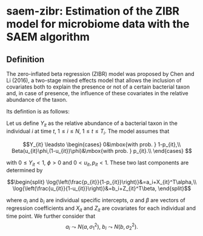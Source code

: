# saem-zibr: Estimation of the ZIBR model for microbiome data with the SAEM algorithm

## Definition

The zero-inflated beta regression (ZIBR) model was proposed by Chen and Li (2016), a two-stage mixed effects model that allows the inclusion of covariates both to
explain the presence or not of a certain bacterial taxon and, in case of presence, the influence of these covariates in the relative abundance of the taxon.

Its defintion is as follows: 

Let us define $Y_{it}$ as the relative abundance of a bacterial taxon in the individual $i$ at time $t$, $1\leq i\leq N$, $1\leq t\leq T_i$. The model assumes that
```math
Y_{it} \leadsto
    \begin{cases}
    0&\mbox{with prob. } 1-p_{it},\\
    Beta(u_{it}\phi,(1-u_{it})\phi)&\mbox{with prob. } p_{it}.\\
    \end{cases}    
```

with $0 \leq Y_{it} < 1$, $\phi>0$ and $0 < u_{it}, p_{it}<1$. These two last components are determined by

$$\begin{split}
    \log{\left(\frac{p_{it}}{1-p_{it}}\right)}&=a_i+X_{it}^T\alpha,\\
    \log{\left(\frac{u_{it}}{1-u_{it}}\right)}&=b_i+Z_{it}^T\beta,    
\end{split}$$

where $a_i$ and $b_i$ are individual specific intercepts, $\alpha$ and $\beta$ are vectors of regression coefficients and $X_{it}$ and $Z_{it}$ are covariates for each individual and time point. We further consider that $$a_i\leadsto N(a,\sigma^2_1),\ b_i\leadsto N(b,\sigma^2_2).$$


